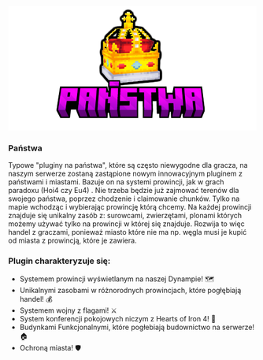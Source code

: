
![Panstwa](./img/panstwa.png)
### Państwa 
Typowe "pluginy na państwa", które są często niewygodne dla gracza, na naszym serwerze zostaną zastąpione nowym innowacyjnym pluginem z państwami i miastami. Bazuje on na systemi prowincji, jak w grach paradoxu (Hoi4 czy Eu4) . Nie trzeba będzie już zajmować terenów dla swojego państwa, poprzez chodzenie i claimowanie chunków. Tylko na mapie wchodząc i wybierając prowincję którą chcemy. Na każdej prowincji znajduje się unikalny zasób z: surowcami, zwierzętami, plonami których możemy używać tylko na prowincji w której się znajduje. Rozwija to więc handel z graczami, ponieważ miasto które nie ma np. węgla musi je kupić od miasta z prowincją, które je zawiera.

### Plugin charakteryzuje się:
- Systemem prowincji wyświetlanym na naszej Dynampie! 🗺️
- Unikalnymi zasobami w różnorodnych prowincjach, które pogłębiają handel! 💰
- Systemem wojny z flagami! ⚔️
- System konferencji pokojowych niczym z Hearts of Iron 4! 🤝
- Budynkami Funkcjonalnymi, które pogłebiają budownictwo na serwerze! 🏠
- Ochroną miasta! 🛡️

